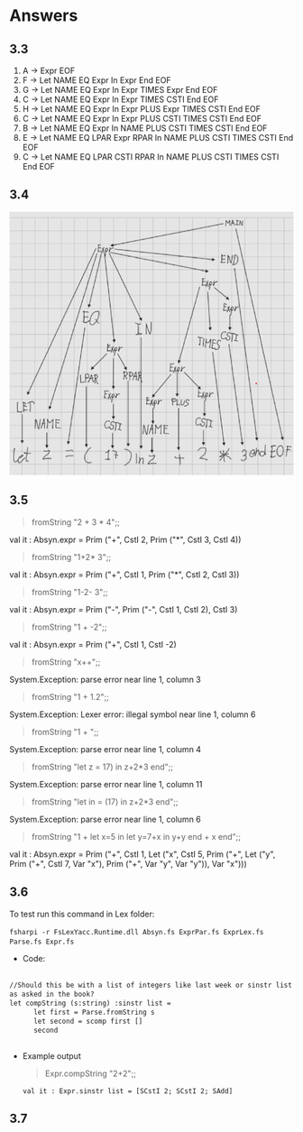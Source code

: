 # Answers

## 3.3
1. A -> Expr EOF
2. F -> Let NAME EQ Expr In Expr End EOF
3. G -> Let NAME EQ Expr In Expr TIMES Expr End EOF
4. C -> Let NAME EQ Expr In Expr TIMES CSTI End EOF
5. H -> Let NAME EQ Expr In Expr PLUS Expr TIMES CSTI End EOF
6. C -> Let NAME EQ Expr In Expr PLUS CSTI TIMES CSTI End EOF
7. B -> Let NAME EQ Expr In NAME PLUS CSTI TIMES CSTI End EOF
8. E -> Let NAME EQ LPAR Expr RPAR In NAME PLUS CSTI TIMES CSTI End EOF
9. C -> Let NAME EQ LPAR CSTI RPAR In NAME PLUS CSTI TIMES CSTI End EOF

## 3.4
![tree](tree.png)  
## 3.5

  > fromString "2 + 3 * 4";;

  val it : Absyn.expr = Prim ("+", CstI 2, Prim ("*", CstI 3, CstI 4))

> fromString "1+2* 3";; 
> 
val it : Absyn.expr = Prim ("+", CstI 1, Prim ("*", CstI 2, CstI 3))

> fromString "1-2- 3";;
> 
val it : Absyn.expr = Prim ("-", Prim ("-", CstI 1, CstI 2), CstI 3)

> fromString "1 + -2";;
> 
val it : Absyn.expr = Prim ("+", CstI 1, CstI -2)

> fromString "x++";;
> 
System.Exception: parse error near line 1, column 3

> fromString "1 + 1.2";;
> 
System.Exception: Lexer error: illegal symbol near line 1, column 6

> fromString "1 + ";;
> 
System.Exception: parse error near line 1, column 4

> fromString "let z = 17) in z+2*3 end";;
> 
System.Exception: parse error near line 1, column 11

> fromString "let in = (17) in z+2*3 end";;
> 
System.Exception: parse error near line 1, column 6

> fromString "1 + let x=5 in let y=7+x in y+y end + x end";;
> 
val it : Absyn.expr =
  Prim
    ("+", CstI 1,
     Let
       ("x", CstI 5,
        Prim
          ("+",
           Let
             ("y", Prim ("+", CstI 7, Var "x"), Prim ("+", Var "y", Var "y")),
           Var "x")))

## 3.6

To test run this command in Lex folder:

`fsharpi -r FsLexYacc.Runtime.dll Absyn.fs ExprPar.fs ExprLex.fs Parse.fs Expr.fs`

* Code: 
``` F#

//Should this be with a list of integers like last week or sinstr list as asked in the book? 
let compString (s:string) :sinstr list = 
      let first = Parse.fromString s
      let second = scomp first []
      second 


```

* Example output 
    > Expr.compString "2+2";;

      val it : Expr.sinstr list = [SCstI 2; SCstI 2; SAdd]


## 3.7
